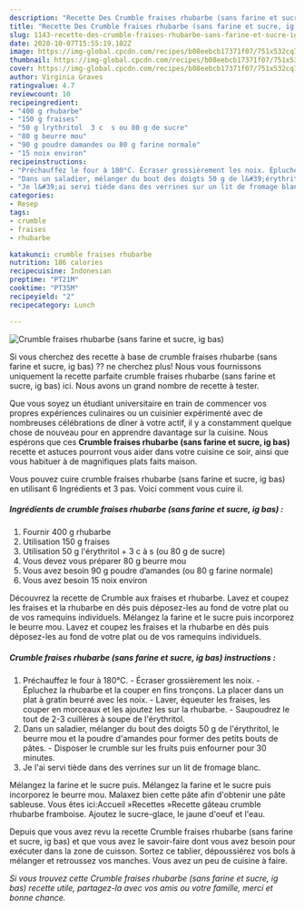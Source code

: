 ```yaml
---
description: "Recette Des Crumble fraises rhubarbe (sans farine et sucre, ig bas)"
title: "Recette Des Crumble fraises rhubarbe (sans farine et sucre, ig bas)"
slug: 1143-recette-des-crumble-fraises-rhubarbe-sans-farine-et-sucre-ig-bas
date: 2020-10-07T15:55:19.102Z
image: https://img-global.cpcdn.com/recipes/b08eebcb17371f07/751x532cq70/crumble-fraises-rhubarbe-sans-farine-et-sucre-ig-bas-photo-principale-de-la-recette.jpg
thumbnail: https://img-global.cpcdn.com/recipes/b08eebcb17371f07/751x532cq70/crumble-fraises-rhubarbe-sans-farine-et-sucre-ig-bas-photo-principale-de-la-recette.jpg
cover: https://img-global.cpcdn.com/recipes/b08eebcb17371f07/751x532cq70/crumble-fraises-rhubarbe-sans-farine-et-sucre-ig-bas-photo-principale-de-la-recette.jpg
author: Virginia Graves
ratingvalue: 4.7
reviewcount: 10
recipeingredient:
- "400 g rhubarbe"
- "150 g fraises"
- "50 g lrythritol  3 c  s ou 80 g de sucre"
- "80 g beurre mou"
- "90 g poudre damandes ou 80 g farine normale"
- "15 noix environ"
recipeinstructions:
- "Préchauffez le four à 180°C. Écraser grossièrement les noix. Épluchez la rhubarbe et la couper en fins tronçons. La placer dans un plat à gratin beurré avec les noix. Laver, équeuter les fraises, les couper en morceaux et les ajoutez les sur la rhubarbe. Saupoudrez le tout de 2-3 cuillères à soupe de l&#39;érythritol."
- "Dans un saladier, mélanger du bout des doigts 50 g de l&#39;érythritol, le beurre mou et la poudre d&#39;amandes pour former des petits bouts de pâtes. Disposer le crumble sur les fruits puis enfourner pour 30 minutes."
- "Je l&#39;ai servi tiède dans des verrines sur un lit de fromage blanc."
categories:
- Resep
tags:
- crumble
- fraises
- rhubarbe

katakunci: crumble fraises rhubarbe 
nutrition: 186 calories
recipecuisine: Indonesian
preptime: "PT21M"
cooktime: "PT35M"
recipeyield: "2"
recipecategory: Lunch

---
```



![Crumble fraises rhubarbe (sans farine et sucre, ig bas)](https://img-global.cpcdn.com/recipes/b08eebcb17371f07/751x532cq70/crumble-fraises-rhubarbe-sans-farine-et-sucre-ig-bas-photo-principale-de-la-recette.jpg)

Si vous cherchez des recette à base de crumble fraises rhubarbe (sans farine et sucre, ig bas) ?? ne cherchez plus! Nous vous fournissons uniquement la recette parfaite crumble fraises rhubarbe (sans farine et sucre, ig bas) ici. Nous avons un grand nombre de recette à tester.

Que vous soyez un étudiant universitaire en train de commencer vos propres expériences culinaires ou un cuisinier expérimenté avec de nombreuses célébrations de dîner à votre actif, il y a constamment quelque chose de nouveau pour en apprendre davantage sur la cuisine. Nous espérons que ces <strong> Crumble fraises rhubarbe (sans farine et sucre, ig bas) </strong> recette et astuces pourront vous aider dans votre cuisine ce soir, ainsi que vous habituer à de magnifiques plats faits maison.

<!--inarticleads1-->

Vous pouvez cuire crumble fraises rhubarbe (sans farine et sucre, ig bas) en utilisant 6 Ingrédients et 3 pas. Voici comment vous cuire il.

##### Ingrédients de crumble fraises rhubarbe (sans farine et sucre, ig bas) :

1. Fournir 400 g rhubarbe
1. Utilisation 150 g fraises
1. Utilisation 50 g l&#39;érythritol + 3 c à s (ou 80 g de sucre)
1. Vous devez vous préparer 80 g beurre mou
1. Vous avez besoin 90 g poudre d’amandes (ou 80 g farine normale)
1. Vous avez besoin 15 noix environ


Découvrez la recette de Crumble aux fraises et rhubarbe. Lavez et coupez les fraises et la rhubarbe en dés puis déposez-les au fond de votre plat ou de vos ramequins individuels. Mélangez la farine et le sucre puis incorporez le beurre mou. Lavez et coupez les fraises et la rhubarbe en dés puis déposez-les au fond de votre plat ou de vos ramequins individuels. 

<!--inarticleads2-->

##### Crumble fraises rhubarbe (sans farine et sucre, ig bas) instructions :

1. Préchauffez le four à 180°C. - Écraser grossièrement les noix. - Épluchez la rhubarbe et la couper en fins tronçons. La placer dans un plat à gratin beurré avec les noix. - Laver, équeuter les fraises, les couper en morceaux et les ajoutez les sur la rhubarbe. - Saupoudrez le tout de 2-3 cuillères à soupe de l&#39;érythritol.
1. Dans un saladier, mélanger du bout des doigts 50 g de l&#39;érythritol, le beurre mou et la poudre d&#39;amandes pour former des petits bouts de pâtes. - Disposer le crumble sur les fruits puis enfourner pour 30 minutes.
1. Je l&#39;ai servi tiède dans des verrines sur un lit de fromage blanc.


Mélangez la farine et le sucre puis. Mélangez la farine et le sucre puis incorporez le beurre mou. Malaxez bien cette pâte afin d&#39;obtenir une pâte sableuse. Vous êtes ici:Accueil »Recettes »Recette gâteau crumble rhubarbe framboise. Ajoutez le sucre-glace, le jaune d&#39;oeuf et l&#39;eau. 

<!--inarticleads1-->

<p>
Depuis que vous avez revu la recette Crumble fraises rhubarbe (sans farine et sucre, ig bas) et que vous avez le savoir-faire dont vous avez besoin pour exécuter dans la zone de cuisson. Sortez ce tablier, dépoussiérez vos bols à mélanger et retroussez vos manches. Vous avez un peu de cuisine à faire.
</p>

<p>
<i>Si vous trouvez cette Crumble fraises rhubarbe (sans farine et sucre, ig bas) recette utile, partagez-la avec vos amis ou votre famille, merci et bonne chance.</i>
</p>
